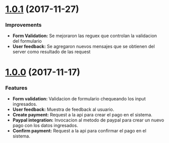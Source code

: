 # [1.0.1](https://bitbucket.org/wb_magentainnova/paymentsgateway-client/branches/compare/v1.0.1%0Dv1.0.0) (2017-11-27)
### Improvements
* **Form Validation:** Se mejoraron las reguex que controlan la validacion del formulario
* **User feedback:** Se agregaron nuevos mensajes que se obtienen del server como resultado de las request

# [1.0.0](https://bitbucket.org/wb_magentainnova/paymentsgateway-client/commits/tag/v1.0.0) (2017-11-17)
### Features
* **Form validation:** Validacion de formulario chequeando los input ingresados.
* **User feedback:** Muestra de feedback al usuario.
* **Create payment:** Request a la api para crear el pago en el sistema.
* **Paypal integration:** Invocacion al metodo de paypal para crear un nuevo pago con los datos ingresados.
* **Confirm payment:** Request a la api para confirmar el pago en el sistema.